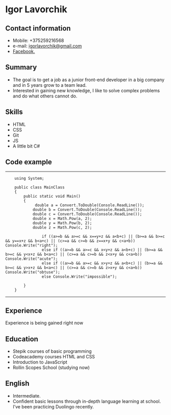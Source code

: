 # Igor Lavorchik
## Contact information 
* Mobile: +375259216568 
* e-mail: igorlavorchik@gmail.com
* [Facebook.](https://www.facebook.com/igor.lavorchik.5) 
## Summary
* The goal is to get a job as a junior front-end developer in a big company and in 5 years grow to a team lead.
* Interested in gaining new knowledge, I like to solve complex problems and do what others cannot do.
## Skills
* HTML
* CSS
* Git
* JS
* A little bit C#
## Code example
 ***
        using System;

        public class MainClass
        {
            public static void Main()
            {
                 double a = Convert.ToDouble(Console.ReadLine());
                double b = Convert.ToDouble(Console.ReadLine());
                double c = Convert.ToDouble(Console.ReadLine());
                double x = Math.Pow(a, 2);
                double y = Math.Pow(b, 2);
                double z = Math.Pow(c, 2);
        
                    if ((a>=b && a>=c && x==y+z && a<b+c) || (b>=a && b>=c && y==x+z && b<a+c) || (c>=a && c>=b && z==x+y && c<a+b)) Console.Write("right");
                    else if ((a>=b && a>=c && x<y+z && a<b+c) || (b>=a && b>=c && y<x+z && b<a+c) || (c>=a && c>=b && z<x+y && c<a+b)) Console.Write("acute");
                    else if ((a>=b && a>=c && x>y+z && a<b+c) || (b>=a && b>=c && y>x+z && b<a+c) || (c>=a && c>=b && z>x+y && c<a+b)) Console.Write("obtuse");
                    else Console.Write("impossible");
        
            } 
        }

***
## Experience
Experience is being gained right now
## Education
* Stepik courses of basic programming
* Codeacademy courses HTML and CSS
* Introduction to JavaScript
* Rollin Scopes School (studying now) 
## English
* Intermediate. 
* Confident basic lessons through in-depth language learning at school. I’ve been practicing Duolingo recently.